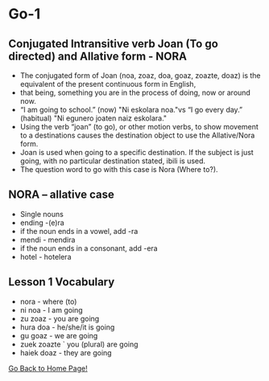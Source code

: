 # Go-1

## Conjugated Intransitive verb Joan (To go directed) and Allative form - NORA

*   The conjugated form of Joan (noa, zoaz, doa, goaz, zoazte, doaz) is the equivalent of the present continuous form in English,
*   that being, something you are in the process of doing, now or around now.
*   “I am going to school.” (now) "Ni eskolara noa."vs “I go every day.” (habitual) "Ni egunero joaten naiz eskolara."
*   Using the verb “joan” (to go), or other motion verbs, to show movement to a destinations causes the destination object to use the Allative/Nora form.
*   Joan is used when going to a specific destination. If the subject is just going, with no particular destination stated, ibili is used.
*   The question word to go with this case is Nora (Where to?).

## NORA – allative case

*   Single nouns
*   ending -(e)ra
*   if the noun ends in a vowel, add -ra
*   mendi - mendira
*   if the noun ends in a consonant, add -era
*   hotel - hotelera

## Lesson 1 Vocabulary

*   nora - where (to)
*   ni noa - I am going
*   zu zoaz - you are going
*   hura doa - he/she/it is going
*   gu goaz - we are going
*   zuek zoazte \` you (plural) are going
*   haiek doaz - they are going

[ Go Back to Home Page!](..)